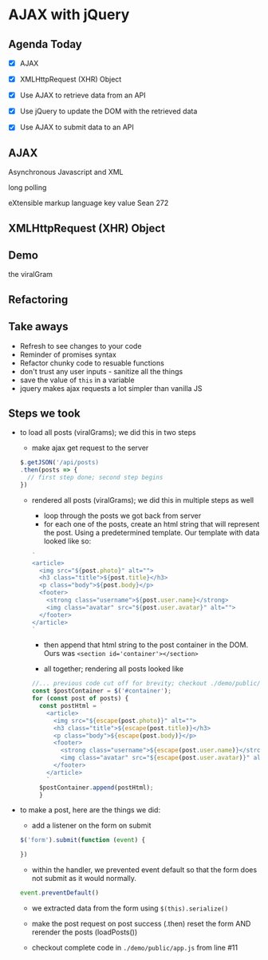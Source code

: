 AJAX with jQuery
===

## Agenda Today
- [x] AJAX
- [x] XMLHttpRequest (XHR) Object
- [x] Use AJAX to retrieve data from an API
- [x] Use jQuery to update the DOM with the retrieved data
- [x] Use AJAX to submit data to an API



## AJAX
Asynchronous Javascript and XML

long polling

eXtensible markup language
  key value
  <Name>Sean</Name>
  <Adress>
    <unit-no>272</unit-no>
  </Adress>

## XMLHttpRequest (XHR) Object


## Demo
the viralGram

## Refactoring


## Take aways

- Refresh to see changes to your code
- Reminder of promises syntax
- Refactor chunky code to resuable functions
- don't trust any user inputs - sanitize all the things
- save the value of `this` in a variable
- jquery makes ajax requests a lot simpler than vanilla JS

## Steps we took

 - to load all posts (viralGrams); we did this in two steps
    + make ajax get request to the server

    ```js
    $.getJSON('/api/posts)
    .then(posts => {
      // first step done; second step begins
    })
    ```

    + rendered all posts (viralGrams); we did this in multiple steps as well
      - loop through the posts we got back from server
      - for each one of the posts, create an html string that will represent the post. Using a predetermined template.
      Our template with data looked like so:

      ```js
      `
      <article>
        <img src="${post.photo}" alt="">
        <h3 class="title">${post.title}</h3>
        <p class="body">${post.body}</p>
        <footer>
          <strong class="username">${post.user.name}</strong>
          <img class="avatar" src="${post.user.avatar}" alt="">
        </footer>
      </article>
      `
      ```

      - then append that html string to the post container in the DOM. Ours was `<section id='container'></section>`
      
      - all together; rendering all posts looked like

      ```js
      //... previous code cut off for brevity; checkout ./demo/public/helpers.js file for complete loadPosts code
      const $postContainer = $('#container');
      for (const post of posts) {
        const postHtml = `
          <article>
            <img src="${escape(post.photo)}" alt="">
            <h3 class="title">${escape(post.title)}</h3>
            <p class="body">${escape(post.body)}</p>
            <footer>
              <strong class="username">${escape(post.user.name)}</strong>
              <img class="avatar" src="${escape(post.user.avatar)}" alt="">
            </footer>
          </article>
          `
        $postContainer.append(postHtml);
        }
      ```


- to make a post, here are the things we did:
  + add a listener on the form on submit
  ```js
  $('form').submit(function (event) {

  })
  ```

  + within the handler, we prevented event default so that the form does not submit as it would normally.

  ```js
  event.preventDefault()
  ```

  + we extracted data from the form using `$(this).serialize()`
  + make the post request
    on post success (.then) reset the form AND rerender the posts (loadPosts())

  + checkout complete code in `./demo/public/app.js` from line #11
